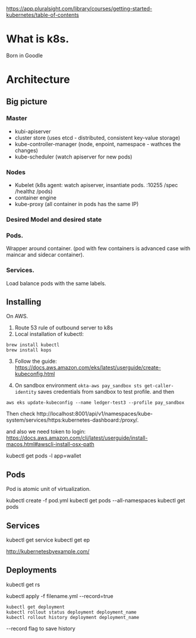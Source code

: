 https://app.pluralsight.com/library/courses/getting-started-kubernetes/table-of-contents

# What is k8s.

Born in Goodle

# Architecture

## Big picture

### Master
- kubi-apiserver
- cluster store (uses etcd - distributed, consistent key-value storage)
- kube-controller-manager (node, enpoint, namespace - wathces the changes)
- kube-scheduler (watch apiserver for new pods)

### Nodes
- Kubelet (k8s agent: watch apiserver, insantiate pods. :10255 /spec /healthz /pods)
- container engine
- kube-proxy (all container in pods has the same IP)

### Desired Model and desired state

### Pods.
Wrapper around container. (pod with few containers is advanced case with maincar and sidecar container).

### Services.

Load balance pods with the same labels.

## Installing 
On AWS.

1) Route 53 rule of outbound server to k8s
2) Local installation of kubectl:
```
brew install kubectl
brew install kops
```
3) Follow the guide:
https://docs.aws.amazon.com/eks/latest/userguide/create-kubeconfig.html

4) On sandbox environment
`okta-aws pay_sandbox sts get-caller-identity` saves credentials from sandbox to test profile.
and then 
```
aws eks update-kubeconfig --name ledger-test3 --profile pay_sandbox
```
Then check
http://localhost:8001/api/v1/namespaces/kube-system/services/https:kubernetes-dashboard:/proxy/.

and also we need token to login:
https://docs.aws.amazon.com/cli/latest/userguide/install-macos.html#awscli-install-osx-path

kubectl get pods -l app=wallet


## Pods
Pod is atomic unit of virtualization.

kubectl create -f pod.yml
kubectl get pods --all-namespaces
kubectl get pods

## Services

kubectl get service
kubectl get ep

http://kubernetesbyexample.com/

## Deployments
kubectl get rs

kubectl apply -f filename.yml --record=true
```
kubectl get deployment
kubectl rollout status deployment deployment_name
kubectl rollout history deployment deployment_name
```
--record flag to save history

